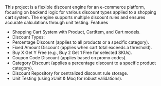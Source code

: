 This project is a flexible discount engine for an e-commerce platform, focusing on backend logic for various discount types applied to a shopping cart system. The engine supports multiple discount rules and ensures accurate calculations through unit testing.
Features
- Shopping Cart System with Product, CartItem, and Cart models.
- Discount Types:
- Percentage Discount (applies to all products or a specific category).
- Fixed Amount Discount (applies when cart total exceeds a threshold).
- Buy X Get Y Free (e.g., Buy 2 Get 1 Free for selected SKUs).
- Coupon Code Discount (applies based on promo codes).
- Category Discount (applies a percentage discount to a specific product category).
- Discount Repository for centralized discount rule storage.
- Unit Testing (using xUnit & Moq for robust validations).
